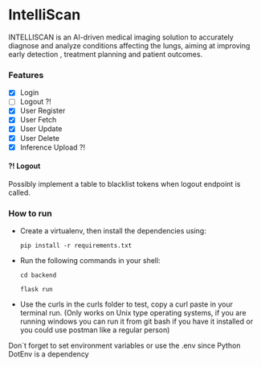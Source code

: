 # IntelliScan
INTELLISCAN is an AI-driven medical imaging solution to accurately diagnose and analyze conditions affecting the lungs, aiming at improving early detection , treatment planning and patient outcomes.

### Features
- [x] Login
- [ ] Logout ?!
- [x] User Register
- [x] User Fetch
- [x] User Update
- [x] User Delete
- [x] Inference Upload ?!

#### ?! Logout
Possibly implement a table to blacklist tokens when logout endpoint is called.

### How to run
- Create a virtualenv, then install the dependencies using:
    ```
    pip install -r requirements.txt
    ```
- Run the following commands in your shell:
    ```
    cd backend

    flask run
    ```
- Use the curls in the curls folder to test, copy a curl paste in your terminal run. (Only works on Unix type operating systems, if you are running windows you can run it from git bash if you have it installed or you could use postman like a regular person)

Don`t forget to set environment variables or use the .env since Python DotEnv is a dependency

